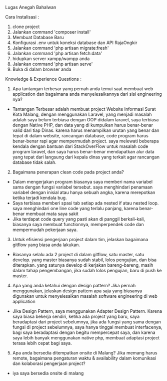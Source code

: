 Lugas Anegah Bahalwan

Cara Instalisasi :
1. clone project
2. Jalankan command 'composer install'
3. Membuat Database Baru
4. Konfigurasi .env untuk koneksi database dan API RajaOngkir
5. Jalankan command 'php artisan migrate:fresh'
6. Jalankan command 'php artisan fetch:data'
7. hidupkan server xampp/wampp anda
8. Jalankan command 'php artisan serve'
9. Buka di dalam browser anda

Knowledge & Experience Questions :
1. Apa tantangan terbesar yang pernah anda temui saat membuat web application dan
bagaimana anda menyelesaikannya dari sisi engineering nya?
- Tantangan Terbesar adalah membuat project Website Informasi Surat Kota Malang, dengan menggunakan Laravel, yang menjadi masalah adalah saya belum terbiasa dengan OOP didalam laravel, saya terbiasa dengan Native PHP, dan data yang di kumpulkan harus benar-benar valid dari tiap Dinas. karena harus menampilkan urutan yang benar dan tepat di dalam website, rancangan database, code program harus benar-benar rapi agar mempermudah project. saya melewati beberapa kendala dengan bantuan dari StackOverFlow untuk masalah code program laravel, dan saya harus benar-benar mendapatkan alur data yang tepat dari langsung dari kepala dinas yang terkait agar rancangan database tidak salah.

2. Bagaimana penerapan clean code pada project anda?
- Dalam mengerjakan program biasanya saya memberi nama variabel sama dengan fungsi variabel tersebut. saya menghindari penamaan variabel dengan inisial atau hanya sebuah angka, karena merepotkan ketika terjadi kendala bug. 
- Saya terbiasa memberi spasi tab setiap ada nested if atau nested loop. saya menghindari one line code yang terlalu panjang, karena benar-benar membuat mata saya sakit
-  Jika terdapat code query yang pasti akan di panggil berkali-kali, biasanya saya membuat functionnya, memperpendek code dan mempermudah pekerjaan saya.

3. Untuk efisiensi pengerjaan project dalam tim, jelaskan bagaimana gitflow yang biasa
anda lakukan.
- Biasanya selalu ada 2 project di dalam gitflow, satu master, satu develop. yang master biasanya sudah stabil, lolos pengujian, dan bisa diterapkan. yang satunya develop di kerjakan bareng-bareng, masih dalam tahap pengembangan, jika sudah lolos pengujian, baru di push ke master.

4. Apa yang anda ketahui dengan design pattern? Jika pernah menggunakan, jelaskan
design pattern apa saja yang biasanya digunakan untuk menyelesaikan masalah
software engineering di web application
- Jika Design Pattern, saya menggunakan Adapter Design Pattern. Karena saya biasa bekerja sendiri, ketika ada project yang baru, saya beradaptasi dari project sebelumnya, jika ada fungsi yang sama dengan fungsi di project sebelumnya, saya hanya tinggal membuat interfacenya, bagi saya beradaptasi dengan begitu mempercepat saya, dan karena saya lebih banyak menggunakan native php, membuat adaptasi project terasa lebih cepat bagi saya.

5. Apa anda bersedia ditempatkan onsite di Malang? Jika memang harus remote,
bagaimana pengaturan waktu & availability dalam komunikasi dan kolaborasi
pengerjaan project?
- iya saya bersedia onsite di malang
